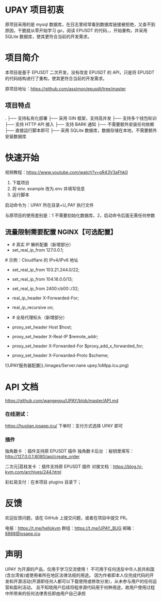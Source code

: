 # UPAY 项目初衷

原项目采用的是 mysql 数据库，在日志里经常看到数据库链接被拒绝，又查不到原因，干脆就从零开始学习 go，阅读 EPUSDT 的代码，，开始重构，并采用 SQLite 数据库，使其更符合当前的开发需求。

# 项目简介

本项目是基于 EPUSDT 二次开发，没有改变 EPUSDT 的 API，只是将 EPUSDT 的代码结构进行了重构，使其更符合当前的开发需求。

原项目地址：https://github.com/assimon/epusdt/tree/master

## 项目特点

.
├── 支持私有化部署
├── 采用 GIN 框架，支持高并发
├── 支持多个钱包轮训
├── 支持 HTTP API 接入
├── 支持 BARK 通知
├── 不需要额外安装任何依赖
├── 直接运行脚本即可
├── 采用 SQLite 数据库，数据存储在本地，不需要额外安装数据库

# 快速开始

视频教程：https://www.youtube.com/watch?v=gR43V3aFhk0

1. 下载项目
2. 将 env. example 改为.env 并填写信息
3. 运行脚本

启动命令为：UPAY 所在目录+U_PAY 执行文件

与原项目的使用差别是：1 不需要初始化数据库，2，启动命令后面无需任何参数

## 流量限制需要配置 NGINX【可选配置】

- \# 真实 IP 解析配置（新增部分）
- set_real_ip_from 127.0.0.1;

\# 示例：Cloudflare 的 IPv4/IPv6 地址

- set_real_ip_from 103.21.244.0/22;
- set_real_ip_from 104.16.0.0/13;
- set_real_ip_from 2400:cb00::/32;

- real_ip_header X-Forwarded-For;
- real_ip_recursive on;

- \# 全局代理标头（新增部分）
- proxy_set_header Host $host;
- proxy_set_header X-Real-IP $remote_addr;
- proxy_set_header X-Forwarded-For $proxy_add_x_forwarded_for;
- proxy_set_header X-Forwarded-Proto $scheme;

![UPAY服务器配置](./images/Server.nane upey.1oMpp.lcu.png)

# API 文档

https://github.com/wangegou/UPAY/blob/master/API.md

### 在线测试：

https://huojian.iosapp.icu/
下单时：支付方式选择 UPAY 即可

### 插件

独角数卡 ：插件支持原 EPUSDT 插件
独角数卡后台 ：秘钥里填写：http://127.0.0.1:8080/api/create_order

二次元|荔枝发卡 ：插件支持原 EPUSDT 插件
对接文档：https://blog.hi-kvm.com/archives/244.html

彩虹易支付：在本项目 plugins 目录下；

# 反馈

欢迎反馈问题，请在 GitHub 上提交问题，或者在项目中提交 PR。

电报：https://t.me/hellokvm
群组：https://t.me/UPAY_BUG
邮箱：8888@iosapp.icu

# 声明

UPAY 为开源的产品，仅用于学习交流使用！
不可用于任何违反中华人民共和国(含台湾省)或使用者所在地区法律法规的用途。
因为作者即本人仅完成代码的开发和开源活动(开源即任何人都可以下载使用或修改分发)，从未参与用户的任何运营和盈利活动。
且不知晓用户后续将程序源代码用于何种用途，故用户使用过程中所带来的任何法律责任即由用户自己承担
